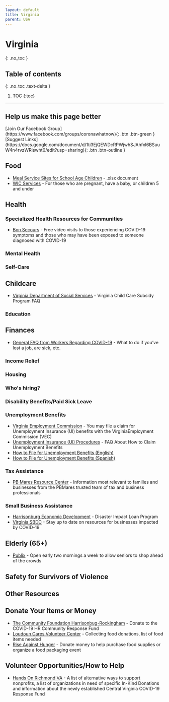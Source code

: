 ```yaml
---
layout: default
title: Virginia
parent: USA
---
```


# Virginia
{: .no_toc }

## Table of contents
{: .no_toc .text-delta }

1. TOC
{:toc}

---

## Help us make this page better
<span class="fs-5">
[Join Our Facebook Group](https://www.facebook.com/groups/coronawhatnow){: .btn .btn-green } [Suggest Links](https://docs.google.com/document/d/1ti3EjQEWDcRPWjwhSJAhfxl6BSuuW4n4rvzWRiswht0/edit?usp=sharing){: .btn .btn-outline }
</span>

## Food



*   [Meal Service Sites for School Age Children](http://www.doe.virginia.gov/support/nutrition/approved-meal-sites.xlsx) - .xlsx document
*   [WIC Services](https://uwhr.org/files/galleries/WIC_COVID_Flyer.pdf) - For those who are pregnant, have a baby, or children 5 and under


## Health


### Specialized Health Resources for Communities



*   [Bon Secours](https://blog.bonsecours.com/news/free-covid-19-video-visits/) - Free video visits to those experiencing COVID-19 symptoms and those who may have been exposed to someone diagnosed with COVID-19


### Mental Health


### Self-Care


## Childcare



*   [Virginia Department of Social Services](https://www.dss.virginia.gov/geninfo/files/FAQs-Virginia_Subsidy_Program.pdf) - Virginia Child Care Subsidy Program FAQ


### Education


## Finances



*   [General FAQ from Workers Regarding COVID-19](https://www.governor.virginia.gov/media/governorvirginiagov/governor-of-virginia/pdf/Frequently-Asked-Questions-from-Workers-Regarding-COVID-19.pdf) - What to do if you’ve lost a job, are sick, etc.


### Income Relief


### Housing


### Who's hiring?


### Disability Benefits/Paid Sick Leave


### Unemployment Benefits



*   [Virginia Employment Commission](http://www.vec.virginia.gov/node/11699) - You may file a claim for Unemployment Insurance (UI) benefits with the VirginiaEmployment Commission (VEC)
*   [Unemployment Insurance (UI) Procedures](https://www.vec.virginia.gov/sites/default/files/documents/Information-on-claims-related-to-layoff-March-2020.pdf) - FAQ About How to Claim Unemployment Benefits
*   [How to File for Unemployment Benefits (English)](https://uwhr.org/files/galleries/How_to_Apply_English_COVID-19_PDF.pdf)
*   [How to File for Unemployment Benefits (Spanish)](https://uwhr.org/files/galleries/How_to_Apply_Spanish_COVID-19_PDF.pdf)


### Tax Assistance



*   [PB Mares Resource Center](https://www.pbmares.com/covid-19-resource-center) - Information most relevant to families and businesses from the PBMares trusted team of tax and business professionals


### Small Business Assistance



*   [Harrisonburg Economic Development](https://harrisonburgdevelopment.com/incentives-financing-2/) - Disaster Impact Loan Program
*   [Virginia SBDC](http://www.valleysbdc.org/covid-19/) - Stay up to date on resources for businesses impacted by COVID-19


## Elderly (65+)



*   [Publix](https://ww4.publix.com/publix-store-status#seniors) - Open early two mornings a week to allow seniors to shop ahead of the crowds


## Safety for Survivors of Violence


## Other Resources


## Donate Your Items or Money



*   [The Community Foundation Harrisonbug-Rockingham](https://www.tcfhr.org/covid-19/) - Donate to the COVID-19 HR Community Response Fund
*   [Loudoun Cares Volunteer Center](https://volunteer.loudouncares.org/need/detail/?need_id=508171) - Collecting food donations, list of food items needed
*   [Rise Against Hunger](https://www.riseagainsthunger.org/#meettheneed) - Donate money to help purchase food supplies or organize a food packaging event


## Volunteer Opportunities/How to Help



*   [Hands On Richmond VA](https://www.handsonrva.org/inkind?) - A list of alternative ways to support nonprofits, a list of organizations in need of specific In-Kind Donations and information about the newly established Central Virginia COVID-19 Response Fund
